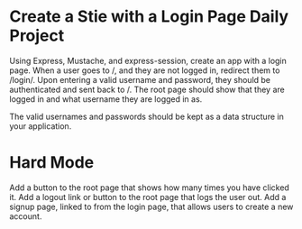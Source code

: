 # Create a Stie with a Login Page Daily Project

Using Express, Mustache, and express-session, create an app with a login page. When a user goes to /, and they are not logged in, redirect them to /login/. Upon entering a valid username and password, they should be authenticated and sent back to /. The root page should show that they are logged in and what username they are logged in as.

The valid usernames and passwords should be kept as a data structure in your application.

# Hard Mode  

Add a button to the root page that shows how many times you have clicked it.
Add a logout link or button to the root page that logs the user out.
Add a signup page, linked to from the login page, that allows users to create a new account.
